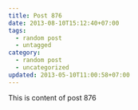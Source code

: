 ```yaml
---
title: Post 876
date: 2013-08-10T15:12:40+07:00
tags:
  - random post
  - untagged
category:
  - random post
  - uncategorized
updated: 2013-05-10T11:00:58+07:00
---
```

This is content of post 876